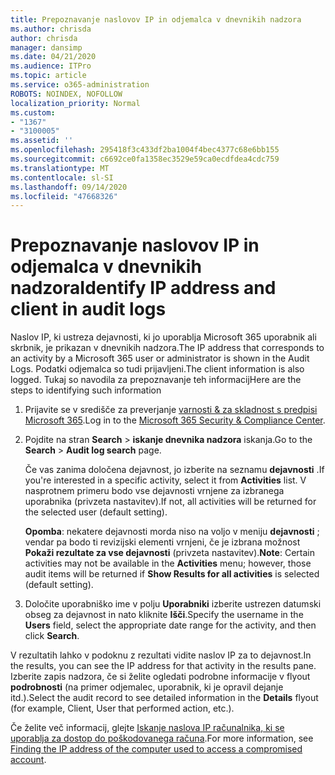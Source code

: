 ```yaml
---
title: Prepoznavanje naslovov IP in odjemalca v dnevnikih nadzora
ms.author: chrisda
author: chrisda
manager: dansimp
ms.date: 04/21/2020
ms.audience: ITPro
ms.topic: article
ms.service: o365-administration
ROBOTS: NOINDEX, NOFOLLOW
localization_priority: Normal
ms.custom:
- "1367"
- "3100005"
ms.assetid: ''
ms.openlocfilehash: 295418f3c433df2ba1004f4bec4377c68e6bb155
ms.sourcegitcommit: c6692ce0fa1358ec3529e59ca0ecdfdea4cdc759
ms.translationtype: MT
ms.contentlocale: sl-SI
ms.lasthandoff: 09/14/2020
ms.locfileid: "47668326"
---
```

# <a name="identify-ip-address-and-client-in-audit-logs"></a><span data-ttu-id="d9f1c-102">Prepoznavanje naslovov IP in odjemalca v dnevnikih nadzora</span><span class="sxs-lookup"><span data-stu-id="d9f1c-102">Identify IP address and client in audit logs</span></span>

<span data-ttu-id="d9f1c-103">Naslov IP, ki ustreza dejavnosti, ki jo uporablja Microsoft 365 uporabnik ali skrbnik, je prikazan v dnevnikih nadzora.</span><span class="sxs-lookup"><span data-stu-id="d9f1c-103">The IP address that corresponds to an activity by a Microsoft 365 user or administrator is shown in the Audit Logs.</span></span> <span data-ttu-id="d9f1c-104">Podatki odjemalca so tudi prijavljeni.</span><span class="sxs-lookup"><span data-stu-id="d9f1c-104">The client information is also logged.</span></span> <span data-ttu-id="d9f1c-105">Tukaj so navodila za prepoznavanje teh informacij</span><span class="sxs-lookup"><span data-stu-id="d9f1c-105">Here are the steps to identifying such information</span></span>

1. <span data-ttu-id="d9f1c-106">Prijavite se v središče za preverjanje [varnosti & za skladnost s predpisi Microsoft 365](https://protection.office.com/).</span><span class="sxs-lookup"><span data-stu-id="d9f1c-106">Log in to the [Microsoft 365 Security & Compliance Center](https://protection.office.com/).</span></span>

2. <span data-ttu-id="d9f1c-107">Pojdite na stran **Search**  >  **iskanje dnevnika nadzora** iskanja.</span><span class="sxs-lookup"><span data-stu-id="d9f1c-107">Go to the **Search** > **Audit log search** page.</span></span>

   <span data-ttu-id="d9f1c-108">Če vas zanima določena dejavnost, jo izberite na seznamu **dejavnosti** .</span><span class="sxs-lookup"><span data-stu-id="d9f1c-108">If you're interested in a specific activity, select it from **Activities** list.</span></span> <span data-ttu-id="d9f1c-109">V nasprotnem primeru bodo vse dejavnosti vrnjene za izbranega uporabnika (privzeta nastavitev).</span><span class="sxs-lookup"><span data-stu-id="d9f1c-109">If not, all activities will be returned for the selected user (default setting).</span></span>

   <span data-ttu-id="d9f1c-110">**Opomba**: nekatere dejavnosti morda niso na voljo v meniju **dejavnosti** ; vendar pa bodo ti revizijski elementi vrnjeni, če je izbrana možnost **Pokaži rezultate za vse dejavnosti** (privzeta nastavitev).</span><span class="sxs-lookup"><span data-stu-id="d9f1c-110">**Note**: Certain activities may not be available in the **Activities** menu; however, those audit items will be returned if **Show Results for all activities** is selected (default setting).</span></span>

3. <span data-ttu-id="d9f1c-111">Določite uporabniško ime v polju **Uporabniki** izberite ustrezen datumski obseg za dejavnost in nato kliknite **Išči**.</span><span class="sxs-lookup"><span data-stu-id="d9f1c-111">Specify the username in the **Users** field, select the appropriate date range for the activity, and then click **Search**.</span></span>

<span data-ttu-id="d9f1c-112">V rezultatih lahko v podoknu z rezultati vidite naslov IP za to dejavnost.</span><span class="sxs-lookup"><span data-stu-id="d9f1c-112">In the results, you can see the IP address for that activity in the results pane.</span></span> <span data-ttu-id="d9f1c-113">Izberite zapis nadzora, če si želite ogledati podrobne informacije v flyout **podrobnosti** (na primer odjemalec, uporabnik, ki je opravil dejanje itd.).</span><span class="sxs-lookup"><span data-stu-id="d9f1c-113">Select the audit record to see detailed information in the **Details** flyout (for example, Client, User that performed action, etc.).</span></span>

<span data-ttu-id="d9f1c-114">Če želite več informacij, glejte [Iskanje naslova IP računalnika, ki se uporablja za dostop do poškodovanega računa](https://docs.microsoft.com/microsoft-365/compliance/auditing-troubleshooting-scenarios#find-the-ip-address-of-the-computer-used-to-access-a-compromised-account).</span><span class="sxs-lookup"><span data-stu-id="d9f1c-114">For more information, see [Finding the IP address of the computer used to access a compromised account](https://docs.microsoft.com/microsoft-365/compliance/auditing-troubleshooting-scenarios#find-the-ip-address-of-the-computer-used-to-access-a-compromised-account).</span></span>
